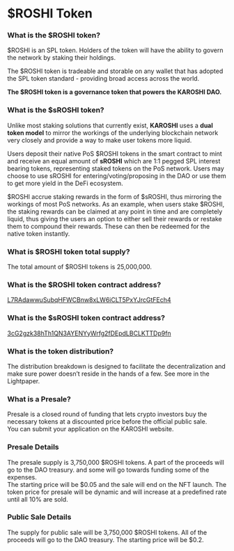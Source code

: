 # $ROSHI Token

### **What is the $ROSHI token?** <a href="#what-is-the-usdxyz-token" id="what-is-the-usdxyz-token"></a>

$ROSHI is an SPL token. Holders of the token will have the ability to govern the network by staking their holdings.

The $ROSHI token is tradeable and storable on any wallet that has adopted the SPL token standard - providing broad access across the world.

**The $ROSHI token is a governance token that powers the KAROSHI DAO.**

### **What is the $sROSHI token?**

Unlike most staking solutions that currently exist, **KAROSHI** uses a **dual token model** to mirror the workings of the underlying blockchain network very closely and provide a way to make user tokens more liquid.

Users deposit their native PoS $ROSHI tokens in the smart contract to mint and receive an equal amount of **sROSHI** which are 1:1 pegged SPL interest bearing tokens, representing staked tokens on the PoS network. Users may choose to use sROSHI for entering/voting/proposing in the DAO or use them to get more yield in the DeFi ecosystem.

$ROSHI accrue staking rewards in the form of $sROSHI, thus mirroring the workings of most PoS networks. As an example, when users stake $ROSHI, the staking rewards can be claimed at any point in time and are completely liquid, thus giving the users an option to either sell their rewards or restake them to compound their rewards. These can then be redeemed for the native token instantly.

### **What is $ROSHI token total supply?** <a href="#what-is-usdxyz-token-total-supply" id="what-is-usdxyz-token-total-supply"></a>

The total amount of $ROSHI tokens is 25,000,000.

### **What is the $ROSHI token contract address?** <a href="#what-is-the-usdxyz-token-contract-address" id="what-is-the-usdxyz-token-contract-address"></a>

​[L7RAdawwuSubqHFWCBnw8xLW6iCLT5PxYJrcGtFEch4](https://solscan.io/token/L7RAdawwuSubqHFWCBnw8xLW6iCLT5PxYJrcGtFEch4)

### **What is the $sROSHI token contract address?** <a href="#what-is-the-usdxyz-token-contract-address" id="what-is-the-usdxyz-token-contract-address"></a>

[3cG2gzk38hTh1QN3AYENYyWrfg2fDEpdLBCLKTTDp9fn](https://solscan.io/token/3cG2gzk38hTh1QN3AYENYyWrfg2fDEpdLBCLKTTDp9fn)

### **What is the token distribution?**

The distribution breakdown is designed to facilitate the decentralization and make sure power doesn’t reside in the hands of a few. See more in the Lightpaper.

### What is a Presale?

Presale is a closed round of funding that lets crypto investors buy the necessary tokens at a discounted price before the official public sale.\
You can submit your application on the KAROSHI website.

### Presale Details

The presale supply is 3,750,000 $ROSHI tokens. A part of the proceeds will go to the DAO treasury. and some will go towards funding some of the expenses. \
The starting price will be $0.05 and the sale will end on the NFT launch. The token price for presale will be dynamic and will increase at a predefined rate until all 10% are sold.

### ​Public Sale Details

The supply for public sale will be 3,750,000 $ROSHI tokens. All of the proceeds will go to the DAO treasury. The starting price will be $0.2.

